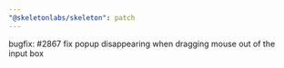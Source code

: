 ```yaml
---
"@skeletonlabs/skeleton": patch
---
```


bugfix: #2867 fix popup disappearing when dragging mouse out of the input box
